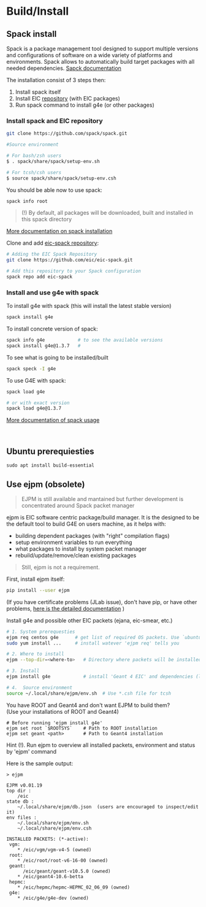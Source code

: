 # Build/Install

## Spack install
Spack is a package management tool designed to support multiple versions and configurations of 
software on a wide variety of platforms and environments. Spack allows to automatically build
target packages with all needed dependencies. [Sapck documentation](https://spack.readthedocs.io/en/latest/getting_started.html#installation)

The installation consist of 3 steps then:
1. Install spack itself
2. Install EIC [repository](https://github.com/eic/eic-spack) (with EIC packages)
3. Run spack command to install g4e (or other packages)


### Install spack and EIC repository

```bash 
git clone https://github.com/spack/spack.git

#Source environment

# For bash/zsh users
$ . spack/share/spack/setup-env.sh

# For tcsh/csh users
$ source spack/share/spack/setup-env.csh
```

You should be able now to use spack:

```bash
spack info root
```

> (!) By default, all packages will be downloaded, built and installed in this spack directory
>
[More documentation on spack installation](https://spack.readthedocs.io/en/latest/getting_started.html#installation)


Clone and add [eic-spack repository](https://github.com/eic/eic-spack):

```bash
# Adding the EIC Spack Repository
git clone https://github.com/eic/eic-spack.git

# Add this repository to your Spack configuration
spack repo add eic-spack
```


### Install and use g4e with spack

To install g4e with spack (this will install the latest stable version)

```bash
spack install g4e
```

To install concrete version of spack:

```bash
spack info g4e            # to see the available versions
spack install g4e@1.3.7   # 
```

To see what is going to be installed/built

```bash
spack speck -I g4e
```

To use G4E with spack:

```bash
spack load g4e

# or with exact version
spack load g4e@1.3.7
```

[More documentation of spack usage](https://spack.readthedocs.io/en/latest/basic_usage.html)

<br>

## Ubuntu prerequiesties

```
sudo apt install build-essential
```

## Use ejpm (obsolete)

> EJPM is still available and mantained but further development is 
> concentrated around Spack packet manager

ejpm is EIC software centric package/build manager. It is the designed
to be the default tool to build G4E on users machine, as it helps with:

- building dependent packages (with "right" compilation flags)
- setup environment variables to run everything 
- what packages to install by system packet manager
- rebuild/update/remove/clean existing packages

> Still, ejpm is not a requirement. 

First, install ejpm itself:

```bash
pip install --user ejpm
```
(If you have certificate problems (JLab issue), don't have pip, or have other problems, 
[here is the detailed documentation](https://gitlab.com/eic/ejpm) )

Install g4e and possible other EIC packets (ejana, eic-smear, etc.)
```bash
# 1. System prerequesties
ejpm req centos g4e      # get list of required OS packets. Use `ubuntu` on debian  
sudo yum install ...     # install watever 'ejpm req' tells you

# 2. Where to install
ejpm --top-dir=<where-to>   # Directory where packets will be installed

# 3. Install
ejpm install g4e            # install 'Geant 4 EIC' and dependencies (like vgm, hepmc)

# 4.  Source environment
source ~/.local/share/ejpm/env.sh  # Use *.csh file for tcsh
```

You have ROOT and Geant4 and don't want EJPM to build them?  
(Use your installations of ROOT and Geant4)

```
# Before running 'ejpm install g4e'
ejpm set root `$ROOTSYS`    # Path to ROOT installation
ejpm set geant <path>       # Path to Geant4 installation   
```

Hint (!). Run ejpm to overview all installed packets, environment and status by 'ejpm' command

Here is the sample output:  
```
> ejpm

EJPM v0.01.19
top dir :
    /eic
state db :
    ~/.local/share/ejpm/db.json  (users are encouraged to inspect/edit it)
env files :
    ~/.local/share/ejpm/env.sh
    ~/.local/share/ejpm/env.csh

INSTALLED PACKETS: (*-active):
 vgm:
    * /eic/vgm/vgm-v4-5 (owned) 
 root:
    * /eic/root/root-v6-16-00 (owned)
 geant:
      /eic/geant/geant-v10.5.0 (owned)
    * /eic/geant4-10.6-betta
 hepmc:
    * /eic/hepmc/hepmc-HEPMC_02_06_09 (owned) 
 g4e:
    * /eic/g4e/g4e-dev (owned)
```